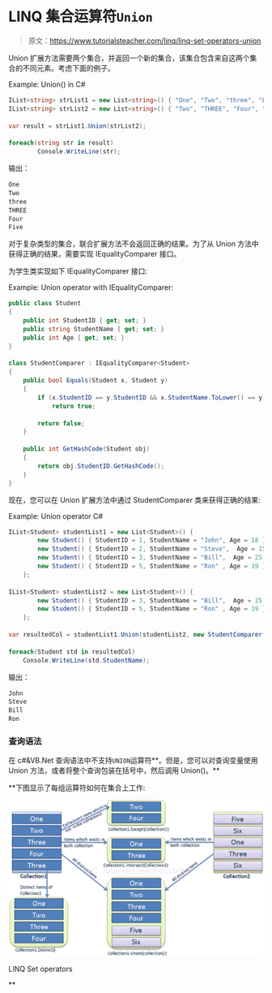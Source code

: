 # LINQ 集合运算符`Union`

> 原文：<https://www.tutorialsteacher.com/linq/linq-set-operators-union>

Union 扩展方法需要两个集合，并返回一个新的集合，该集合包含来自这两个集合的不同元素。考虑下面的例子。

Example: Union() in C#

```cs
IList<string> strList1 = new List<string>() { "One", "Two", "three", "Four" };
IList<string> strList2 = new List<string>() { "Two", "THREE", "Four", "Five" };

var result = strList1.Union(strList2);

foreach(string str in result)
        Console.WriteLine(str);
```

输出：

```cs
One
Two
three
THREE
Four
Five
```

对于复杂类型的集合，联合扩展方法不会返回正确的结果。为了从 Union 方法中获得正确的结果，需要实现 IEqualityComparer 接口。

为学生类实现如下 IEqualityComparer 接口:

Example: Union operator with IEqualityComparer:

```cs
public class Student 
{
    public int StudentID { get; set; }
    public string StudentName { get; set; }
    public int Age { get; set; }
}

class StudentComparer : IEqualityComparer<Student>
{
    public bool Equals(Student x, Student y)
    {
        if (x.StudentID == y.StudentID && x.StudentName.ToLower() == y.StudentName.ToLower())
            return true;

        return false;
    }

    public int GetHashCode(Student obj)
    {
        return obj.StudentID.GetHashCode();
    }
}
```

现在，您可以在 Union 扩展方法中通过 StudentComparer 类来获得正确的结果:

Example: Union operator C#

```cs
IList<Student> studentList1 = new List<Student>() { 
        new Student() { StudentID = 1, StudentName = "John", Age = 18 } ,
        new Student() { StudentID = 2, StudentName = "Steve",  Age = 15 } ,
        new Student() { StudentID = 3, StudentName = "Bill",  Age = 25 } ,
        new Student() { StudentID = 5, StudentName = "Ron" , Age = 19 } 
    };

IList<Student> studentList2 = new List<Student>() { 
        new Student() { StudentID = 3, StudentName = "Bill",  Age = 25 } ,
        new Student() { StudentID = 5, StudentName = "Ron" , Age = 19 } 
    };

var resultedCol = studentList1.Union(studentList2, new StudentComparer()); 

foreach(Student std in resultedCol)
    Console.WriteLine(std.StudentName);
```

输出：

```cs
John
Steve
Bill
Ron
```

### 查询语法

在 c#&VB.Net 查询语法中不支持`UNION`运算符**。但是，您可以对查询变量使用 Union 方法，或者将整个查询包装在括号中，然后调用 Union()。**

 **下图显示了每组运算符如何在集合上工作:

![](img/ee7308f0efb08774cb89eaa37302cfd9.png)

LINQ Set operators

**